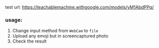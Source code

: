 test url: https://teachablemachine.withgoogle.com/models/yM1AbdPPq/  
  
### usage:
1. Change input method from `WebCam` to `file`  
2. Upload any emoji but in screencaptured photo
3. Check the result
